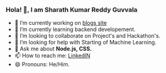 ### Hola! 👋, I am Sharath Kumar Reddy Guvvala

<!--
**sharathguvvala/sharathguvvala** is a ✨ _special_ ✨ repository because its `README.md` (this file) appears on your GitHub profile.

Here are some ideas to get you started:
-->
- 🔭 I’m currently working on [blogs site](https://github.com/sharathguvvala/Blogs)
- 🌱 I’m currently learning backend developement.
- 👯 I’m looking to collaborate on Project's and Hackathon's.
- 🤔 I’m looking for help with Starting of Machine Learning.
- 💬 Ask me about **Node.js, CSS.**
- 📫 How to reach me: [LinkedIN](www.linkedin.com/in/sharath-kumar-reddy-871ba0204)
- 😄 Pronouns: He/Him.


